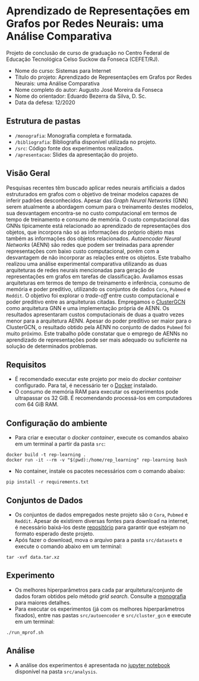 # Aprendizado de Representações em Grafos por Redes Neurais: uma Análise Comparativa
Projeto de conclusão de curso de graduação no Centro Federal de Educação Tecnológica Celso Suckow da Fonseca (CEFET/RJ).

- Nome do curso: Sistemas para Internet
- Título do projeto: Aprendizado de Representações em Grafos por Redes Neurais: uma Análise Comparativa
- Nome completo do autor: Augusto José Moreira da Fonseca
- Nome do orientador: Eduardo Bezerra da Silva, D. Sc.
- Data da defesa: 12/2020

## Estrutura de pastas
* `/monografia`: Monografia completa e formatada.
* `/bibliografia`: Bibliografia disponível utilizada no projeto.
* `/src`: Código fonte dos experimentos realizados.
* `/apresentacao`: Slides da apresentação do projeto.

## Visão Geral
Pesquisas recentes têm buscado aplicar redes neurais artificiais a dados estruturados em grafos com o objetivo de treinar modelos capazes de inferir padrões desconhecidos. Apesar das _Graph Neural Networks_ (GNN) serem atualmente a abordagem comum para o treinamento destes modelos, sua desvantagem encontra-se no custo computacional em termos de tempo de treinamento e consumo de memória. O custo computacional das GNNs tipicamente está relacionado ao aprendizado de representações dos objetos, que incorpora não só as informações do próprio objeto mas também as informações dos objetos relacionados. _Autoencoder Neural Networks_ (AENN) são redes que podem ser treinadas para aprender representações com baixo custo computacional, porém com a desvantagem de não incorporar as relações entre os objetos. Este trabalho realizou uma análise experimental comparativa utilizando as duas arquiteturas de redes neurais mencionadas para geração de representações em grafos em tarefas de classificação. Avaliamos essas arquiteturas em termos de tempo de treinamento e inferência, consumo de memória e poder preditivo, utilizando os conjuntos de dados `Cora`, `Pubmed` e `Reddit`. O objetivo foi explorar o _trade-off_ entre custo computacional e poder preditivo entre as arquiteturas citadas. Empregamos o [ClusterGCN](https://github.com/google-research/google-research/tree/master/cluster_gcn) como arquitetura GNN e uma implementação própria de AENN. Os resultados apresentaram custos computacionais de duas a quatro vezes menor para a arquitetura AENN. Apesar do poder preditivo ser maior para o ClusterGCN, o resultado obtido pela AENN no conjunto de dados `Pubmed` foi muito próximo. Este trabalho pôde constatar que o emprego de AENNs no aprendizado de representações pode ser mais adequado ou suficiente na solução de determinados problemas.

## Requisitos
- É recomendado executar este projeto por meio do _docker container_ configurado. Para tal, é necessário ter o [Docker](https://www.docker.com/) instalado.
- O consumo de memória RAM para executar os experimentos pode ultrapassar os 32 GiB. É recomendando processá-los em computadores com 64 GiB RAM.

## Configuração do ambiente
- Para criar e executar o _docker container_, execute os comandos abaixo em um terminal a partir da pasta `src`:

```
docker build -t rep-learning .
docker run -it --rm -v "$(pwd):/home/rep_learning" rep-learning bash
```

- No container, instale os pacotes necessários com o comando abaixo:

```
pip install -r requirements.txt
```

## Conjuntos de Dados
- Os conjuntos de dados empregados neste projeto são o `Cora`, `Pubmed` e `Reddit`. Apesar de existirem diversas fontes para download na internet, é necessário baixá-los deste [repositório](https://drive.google.com/file/d/1nYj0dzFYVvfsaXi294W476L_ptr92dHS/view?usp=sharing) para garantir que estejam no formato esperado deste projeto. 
- Após fazer o download, mova o arquivo para a pasta `src/datasets` e execute o comando abaixo em um terminal:

```
tar -xvf data.tar.xz
```

## Experimento
- Os melhores hiperparâmetros para cada par arquitetura/conjunto de dados foram obtidos pelo método _grid search_. Consulte a [monografia](monografia/monografia.pdf) para maiores detalhes.
- Para executar os experimentos (já com os melhores hiperparâmetros fixados), entre nas pastas `src/autoencoder` e `src/cluster_gcn` e execute em um terminal:

```
./run_mprof.sh
```

## Análise
- A análise dos experimentos é apresentada no [jupyter notebook](src/analysis/analysis.ipynb) disponível na pasta `src/analysis`.
